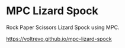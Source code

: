 # MPC Lizard Spock

Rock Paper Scissors Lizard Spock using MPC.

https://voltrevo.github.io/mpc-lizard-spock
